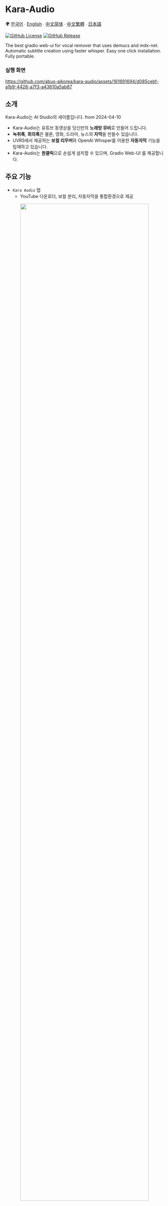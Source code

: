 # Kara-Audio

🌍 [한국어](README.kor.md) ∙ [English](README.eng.md) ∙ [中文简体](README.zh.md) ∙ [中文繁體](README.tw.md) ∙ [日本語](README.jpn.md)

[![GitHub License](https://img.shields.io/github/license/abus-aikorea/kara-audio)](LICENSE)
[![GitHub Release](https://img.shields.io/github/v/release/abus-aikorea/kara-audio)](https://github.com/abus-aikorea/kara-audio/releases)

The best gradio web-ui for vocal remover that uses demucs and mdx-net. 
Automatic subtitle creation using faster whisper. Easy one click installation. Fully portable.


### 실행 화면

https://github.com/abus-aikorea/kara-audio/assets/161691694/d085cebf-a1b9-4428-a7f3-a43610a5ab87



## 소개
Kara-Audio는 AI Studio의 새이름입니다. from 2024-04-10 

* Kara-Audio는 유튜브 동영상을 당신만의 **노래방 뮤비**로 만들어 드립니다.
* **녹취록**, **회의록**은 물론, 영화, 드라마, 뉴스의 **자막**을 만들수 있습니다.
* UVR5에서 제공하는 **보컬 리무버**와 OpenAI Whisper를 이용한 **자동자막** 기능을 탑재하고 있습니다. 
* Kara-Audio는 **원클릭**으로 손쉽게 설치할 수 있으며, Gradio Web-UI 를 제공합니다. 


## 주요 기능

* `Kara Audio` 탭
  - YouTube 다운로더, 보컬 분리, 자동자막을 통합환경으로 제공
  
<p align="center">
  <img style="width: 90%; height: 90%" src="images/main_page.kor.png?raw=true" alt=""/>
</p>  


* `Demixing` 탭
  - 보컬 분리, Reverb/Echo 제거
  - MDX-Net, Demucs 모델 지원
  - 오디오 포맷(wav, flac, mp3) 선택가능


* `자막` 탭
  - 음성인식, 자동자막 제작(srt, vtt, txt)
  - 90여 언어 지원 (English, Japanese, French, German, Chinese, 한국어)




## 특징
* YouTube 동영상(mp4, webm)을 다운로드하고, 오디오 파일(mp3, wav, flac)로 저장할 수 있습니다.
* 보컬 리무버를 제공합니다. **MDX-Net** 과 **Demucs**를 이용합니다.
* AI 음성인식을 통한 자동 자막생성이 가능합니다. OpenAI의 고성능 음성인식 엔진, **Whisper**를 이용합니다.
* Whisper는 일본어, 한국어, 영어, 중국어, 프랑스어, 스페인어 등 90개 이상의 언어를 지원합니다.
* **원클릭 설치**. 한 번 설치하면 추가 비용 없이 **영구적**으로 사용할 수 있습니다. ( ※ Free버전은 이용시간 **30분제한** 있음)
* **Web-UI**를 제공합니다. Google Chrome 브라우저를 권장합니다.



## 실행 환경
* OS : Windows 10/11 (64bits) **※ Linux, Mac OS는 지원하지 않습니다.**
* CPU: Intel 프로세서 2GHz 이상(또는 동급 호환)
* RAM: 16GB 이상
* HDD: 설치 중 최소 20GB의 여유 공간
* GPU: CUDA 12.3을 지원하는 **NVIDIA** 그래픽 카드 권장. VRAM 6GB 이상.
* 인터넷 연결 필요(설치시)


## 설치 와 실행

### step 1. 패키지 준비
* A. 유료버전
    + USB에 포함된 압축파일(**kara-audio-x.zip**)을 컴퓨터의 적당한 위치에 압축해제
    + 혹은, 이미 압축이 해제된 폴더(**kara-audio-x**)를 컴퓨터의 적당한 위치에 복사

* B. 무료버전
  + [![GitHub Release](https://img.shields.io/github/v/release/abus-aikorea/kara-audio)](https://github.com/abus-aikorea/kara-audio/releases) 로부터 최신 릴리즈 (**Source code (zip)**) 다운로드 후 압축 해제 
  + 혹은, git clone 으로 소스코드 다운로드
    
```bash
git clone https://github.com/abus-aikorea/kara-audio.git
```

### step 2. 프로그램 설치 및 실행

0. 설치전
   - Windows Update 를 실행하여 시스템을 최신 상태로 업데이트 합니다.
   - NVIDIA Graphic Driver 를 최신 상태로 업데이트 합니다.


1. `configure.bat` 실행
   - Windows에 ffmpeg 과 CUDA(NVIDIA GPU를 사용하는 경우) 및 Windows SDK를 설치합니다. 
   - 설치를 위해서는 인터넷에 연결되어 있어야 하고, 컴퓨터 사양에 따라 1시간 이상 소요될 수 있습니다.
   - 설치 중에는 절대 Windows-Command 창을 종료하지 마세요. (작업이 멈춘것 처럼 보인다면 스페이스바를 가끔씩 눌러보세요)
   - 설치중 오류가 발생한 경우, uninstall.bat를 실행한 후 처음부터 다시 시작하는 것을 권장합니다.
   - configure.bat 는 최초 1회만 실행하면 됩니다.


2. `start.bat` 실행
   - Kara-Audio 를 시작합니다. Web-UI가 자동으로 실행됩니다. 
   - 최초 실행시에는 Kara-Audio 설치 작업을 먼저 진행합니다. 
   - 설치를 위해서는 인터넷에 연결되어 있어야 하고, 시스템에 따라 1시간 이상 소요될 수 있습니다. 
   - 설치 중에는 절대 Windows-Command 창을 종료하지 마세요. (작업이 멈춘것 처럼 보인다면 스페이스바를 가끔씩 눌러보세요)
   - 설치중 오류가 발생한 경우, installer_files 폴더를 삭제하고 start.bat를 다시 실행하세요.

#### Browser가 자동으로 실행되지 않는 경우
- Windows-Commnad 창을 종료하고, start.bat 을 다시 실행하거나
- Browser를 직접 실행하고, Windows-Command 창에 표시된 주소(예, **http://127.0.0.1:7894** )를 주소창에 입력합니다.


### step 3. 프로그램 제거
* `uninstall.bat` 실행: 
  - installer_files 폴더를 제거합니다. 
  - Windows 에 설치한 ffmepg, CUDA 패키지, Windows SDK를 제거합니다(선택할 경우)

* Kara-Audio는 **포터블** 설치가 기본입니다. 프로그램의 제거는 설치 폴더를 삭제하는 것으로 충분합니다.


## 이용팁

1. Demixer 사용
   - Facebook Research 의 Demucs 모델(htdemucs, htdemucs_6s, htdemucs_ft, mdx_extra)들은 모두 좋은 성능을 보여줍니다. 
   - Demucs 는 저사양 PC (RAM 8GB)에서도 그럭저럭 잘 동작합니다.
   - MDX-Net에서는 UVR-MDX-NET-Voc_FT, Kim_Vocal_2, UVR_MDXNET_KARA_2 등이 좋은 성능을 보여줍니다.
   - MDX-Net 모델은 고사양 PC (RAM 16GB 이상)에서만 동작합니다.
   - 모델들을 하나씩 사용해 보고, 목적에 맞는 것을 찾으시길 바랍니다.
   - NVIDIA 최신 GPU (VRAM 6GB 이상) 사용을 권장합니다. VRAM 부족시 Out-Of-Memory 에러가 발생할 수 있습니다.
2. Whisper 사용
   - Large-V2 모델이 가장 좋습니다. 나머지는 인식률이 나쁩니다.
   - 오디오의 언어가 '한국어'인 경우, Whisper 언어 설정도 '한국어'로 하는 것이 가장 좋습니다.
   - 오디오의 언어가 '한국어'일 때, Whisper 언어 설정을 '일본어'로 하면 '일본어' 를 출력하긴 합니다만, 정확도는 떨어집니다. (차라리 구글 번역기가 낫습니다.)
   - **Denoise** 옵션을 사용하면 MDX-Net 모델을 이용하여 노이즈를 제거합니다. 음성 인식 결과가 좋아 질 수 있습니다. (고사양 PC에서만 사용하세요)


## 주의사항
Windows Defender가 실수로 batch 파일을 트로이 목마로 인식하는 경우, 이는 종종 'False Positive'라고 불립니다. 이런 문제를 해결하기 위해서는 다음과 같은 과정을 거칠 수 있습니다.

1. 파일 예외 처리: Windows Defender에서 특정 파일이나 프로세스가 보안 검사를 건너뛰도록 설정할 수 있습니다. 이를 위해 아래의 단계를 따르세요.
   * '시작' 버튼을 클릭하고 '설정'으로 이동하세요.
   * '업데이트 및 보안'을 클릭하세요.
   * 'Windows 보안'을 선택하고 '바이러스 및 위협 보호'로 이동하세요.
   * '바이러스 및 위협 보호 설정 관리'를 클릭하세요.
   * '바이러스 및 위협 보호 설정'에서 '예외 추가'를 선택하세요.
   * '파일 또는 폴더'를 선택하고, 문제의 batch 파일을 찾아 예외로 추가하세요.
2. Windows Defender를 잠시 비활성화: 이 방법은 임시적인 해결책이 될 수 있습니다. 하지만 이 방법을 사용할 경우, 컴퓨터가 다른 위협에 노출될 수 있으므로 주의가 필요합니다.
3. 백신 소프트웨어에 문제 제보: 만약 파일이 트로이 목마가 아니라는 확신이 있다면, Microsoft에 False Positive로 제보할 수 있습니다. Microsoft는 이를 검토한 후 필요한 조치를 취할 것입니다.


## 제품 문의
* e-mail: <abus.aikorea@gmail.com>
* homepage(Korean): <https://abuskorea.imweb.me>
* Amazon(USA): <https://www.amazon.com/dp/B0CTQQDPXT>
* Amazon(Japan): <https://www.amazon.co.jp/dp/B0CTHT2JH3>
* Amazon(Singapore): <https://www.amazon.sg/dp/B0DCGKMMG3>
* Amazon(UAE): <https://www.amazon.ae/dp/B0DCGQ1FGC>
* 네이버 스마트스토어(korean): <https://smartstore.naver.com/abus/category/ALL?cp=1>


## YouTube
* 제품 설명: <https://youtube.com/playlist?list=PLwx5dnMDVC9Y7dAjm9r26CZUw1uU5VIeq&si=873MgzUtu4POE9jO>
* Home Karaoke (Pop): <https://youtube.com/playlist?list=PLwx5dnMDVC9bVxfGo58U-R-w3fUHqwiD6&si=aWRDfF8TxFp2oAR0>
* Home Karaoke (K-Pop): <https://youtube.com/playlist?list=PLwx5dnMDVC9Z8kB01tQKfzTysaCCxC3C8&si=1_-9p722rd_JXpzv>
* Home Karaoke (J-Pop): <https://youtube.com/playlist?list=PLwx5dnMDVC9apyxrP9LE9PiT821G7lJXk&si=0a474CP7ZIjMoGN9>
  

## Credits
* UVR5: <https://github.com/Anjok07/ultimatevocalremovergui>
* FacebookResearch Demucs: <https://github.com/facebookresearch/demucs>
* OpenAI Whisper: <https://github.com/openai/whisper>
* Faster-Whisper: <https://github.com/SYSTRAN/faster-whisper>
* yt-dlp: <https://github.com/yt-dlp/yt-dlp>
* gradio: <https://github.com/gradio-app/gradio>


## 저작권 정보
<img src="images/ABUS-logo.jpg" width="100" height="100"> by [ABUS](https://slashpage.com/abus)
